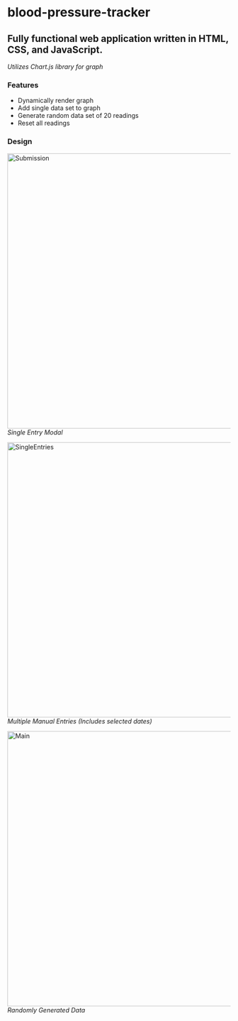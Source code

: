 # blood-pressure-tracker

## Fully functional web application written in HTML, CSS, and JavaScript.
*Utilizes Chart.js library for graph*
### Features
* Dynamically render graph
* Add single data set to graph
* Generate random data set of 20 readings
* Reset all readings





### Design
<p>
<img width="620" alt="Submission" src="https://github.com/cor-r/blood-pressure-tracker/assets/113075050/89319ef5-ea0f-4e6f-ace1-12d585200897"> <br>
<em>Single Entry Modal</em>
</p>

<p>
<img width="620" alt="SingleEntries" src="https://github.com/cor-r/blood-pressure-tracker/assets/113075050/ee02f658-c3a5-4a22-b4dd-cb28fdac580b"><br>
<em>Multiple Manual Entries (Includes selected dates)</em>
</p>


<p>
<img width="620" alt="Main" src="https://github.com/cor-r/blood-pressure-tracker/assets/113075050/b967a40e-c565-4293-b5d9-eb6a11aa354d">
<br>
<em>Randomly Generated Data</em>
</p>




